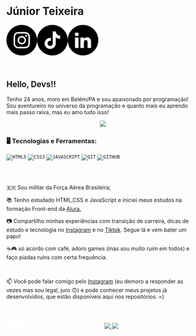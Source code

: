  <div dsplay="inline-block">
 
 <h1 align="left">Júnior Teixeira</h1>
 <a href="https://www.instagram.com/_jrteixeira/">
    <img align="left" width="80px" src="./instagram.svg" alt="instagram" style="vertical-align:top;">
  </a> 
  <a href="https://tiktok.com/jrtx17">
    <img align="left" width="80px" src="./tiktok.svg" alt="twitter" style="vertical-align:top;">
  </a>
  <a href="https://www.linkedin.com/in/juniorteixeira1">
    <img width="80px" src="./linkedin.svg" alt="linkedin" style="vertical-align:top;">
  </a>
</div>


</br>
</br>

## Hello, Devs!!

Tenho 24 anos, moro em Belém/PA e sou apaixonado por programação! Sou aventureiro no universo da programação e quanto mais eu aprendo mais passo raiva, mas eu amo tudo isso!  

<p align="center">
  <img src="https://super.abril.com.br/wp-content/uploads/2016/09/super_imggato_digitando_0.gif" width="350">
</p>

### 🖥️ Tecnologias e Ferramentas:
<code><img width="40px" src="https://cdn.jsdelivr.net/gh/devicons/devicon/icons/html5/html5-original-wordmark.svg" title = "HTML5"/></code>
<code><img width="40px" src="https://cdn.jsdelivr.net/gh/devicons/devicon/icons/css3/css3-original-wordmark.svg" title = "CSS3"/></code>
<code><img width="40px" src="https://cdn.jsdelivr.net/gh/devicons/devicon/icons/javascript/javascript-original.svg" title = "JAVASCRIPT"/></code>
<code><img width="40px" src="https://cdn.jsdelivr.net/gh/devicons/devicon/icons/git/git-original.svg" title = "GIT"/></code>
<code><img width="40px" src="https://cdn.jsdelivr.net/gh/devicons/devicon/icons/github/github-original.svg" title = "GITHUB"/></code>


</br>
</br>
<div display="inline-block">
 <p align="left">🇧🇷 Sou militar da Força Aérea Brasileira</a>;</p>
 <p align="left">📚 Tenho estudado HTML,CSS e JavaScript e iniciei meus estudos na formação Front-end da <a href="https://www.alura.com.br/">Alura.</a></p>
 <p align="left">📷 Compartilho minhas experiências com transição de carreira, dicas de estudo e tecnologia no <a href="https://www.instagram.com/_jrteixeira_">Instagram</a> e no <a href="https://tiktok.com/jrtx17">Tiktok</a>. Segue lá e vem bater um papo!</p>
 <p align="left">☕🎮 só acordo com café, adoro games (mas sou muito ruim em todos) e faço piadas ruins com certa frequência.</p>
</div>


</br>

📫 Você pode falar comigo pelo [Instagram](https://www.instagram.com/_jrteixeira) (eu demoro a responder as vezes mas sou legal, juro 🙃) e pode conhecer meus projetos já desenvolvidos, que estão disponíveis aqui nos repositórios. =)


</br>

<a href="https://www.instagram.com/_jrteixeira_" target="_blank"><img align="left" alt="Instagram" width="22px" src="https://github.com/Aakarsh-B/trying-repos/blob/master/insta.svg" />
<a href="https://www.linkedin.com/in/juniorteixeira1" target="_blank"><img align="left" alt="LinkedIn" width="22px" src="https://github.com/Aakarsh-B/trying-repos/blob/master/linkedin.svg" />

##
<p align="center">
<a href="https://github.com/Jrteixeira1">
  <img height="170em" src="https://github-readme-stats-eight-theta.vercel.app/api?username=Jrteixeira1&show_icons=true&theme=algolia&include_all_commits=true&count_private=true"/>
  <img height="170em" src="https://github-readme-stats-eight-theta.vercel.app/api/top-langs/?username=Jrteixeira1&layout=compact&langs_count=8&theme=algolia"/>
</a>
</p>
